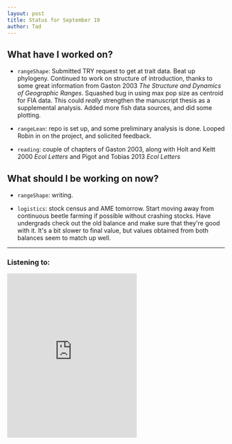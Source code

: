 ```yaml
---
layout: post
title: Status for September 19
author: Tad
---
```


## What have I worked on?

* `rangeShape`: Submitted TRY request to get at trait data. Beat up phylogeny. Continued to work on structure of introduction, thanks to some great information from Gaston 2003 _The Structure and Dynamics of Geographic Ranges_.  Squashed bug in using max pop size as centroid for FIA data. This could _really_ strengthen the manuscript thesis as a supplemental analysis. Added more fish data sources, and did some plotting.

* `rangeLean`: repo is set up, and some preliminary analysis is done. Looped Robin in on the project, and solicited feedback.

* `reading`: couple of chapters of Gaston 2003, along with Holt and Keitt 2000 _Ecol Letters_ and Pigot and Tobias 2013 _Ecol Letters_


## What should I be working on now?

* `rangeShape`: writing.

* `logistics`: stock census and AME tomorrow. Start moving away from continuous beetle farming if possible without crashing stocks. Have undergrads check out the old balance and make sure that they're good with it. It's a bit slower to final value, but values obtained from both balances seem to match up well.



---

### Listening to:
<iframe src="https://embed.spotify.com/?uri=spotify%3Atrack%3A3mb7ftJgHDrIyvB1Za6MLB" width="300" height="380" frameborder="0" allowtransparency="true"></iframe>

 <i class='fa fa-code' style='color:pink'></i>
